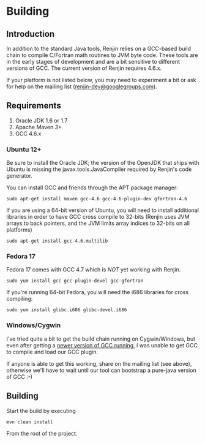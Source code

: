 
Building
========

Introduction
------------

In addition to the standard Java tools, Renjin relies on a GCC-based
build chain to compile C/Fortran math routines to JVM byte code.
These tools are in the early stages of development and are a bit
sensitive to different versions of GCC. The current version of Renjin
requires 4.6.x.

If your platform is not listed below, you may need to experiment a
bit or ask for help on the mailing list (renjin-dev@googlegroups.com).

Requirements
------------
1. Oracle JDK 1.6 or 1.7
2. Apache Maven 3+
3. GCC 4.6.x

### Ubuntu 12+

Be sure to install the Oracle JDK; the version of the OpenJDK that ships
with Ubuntu is missing the javax.tools.JavaCompiler required
by Renjin's code generator.

You can install GCC and friends through the APT package manager:

    sudo apt-get install maven gcc-4.6 gcc-4.6-plugin-dev gfortran-4.6

If you are using a 64-bit version of Ubuntu, you will need to
install additional libraries in order to have GCC cross compile
to 32-bits (Renjin uses JVM arrays to back pointers, and the JVM
limits array indices to 32-bits on all platforms)

    sudo apt-get install gcc-4.6.multilib


### Fedora 17

Fedora 17 comes with GCC 4.7 which is *NOT* yet working with Renjin.

    sudo yum install gcc gcc-plugin-devel gcc-gfortran

If you're running 64-bit Fedora, you will need the i686 libraries
for cross compiling:

    sudo yum install glibc.i686 glibc-devel.i686

### Windows/Cygwin

I've tried quite a bit to get the build chain running on Cygwin/Windows,
but even after getting a [newer version of GCC running](http://cygwin.wikia.com/wiki/How_to_install_a_newer_version_of_GCC), I was unable
to get GCC to compile and load our GCC plugin.

If anyone is able to get this working, share on the mailing list (see above), otherwise
we'll have to wait until our tool can bootstrap a pure-java version of GCC :-)

Building
--------

Start the build by executing

    mvn clean install

From the root of the project.
